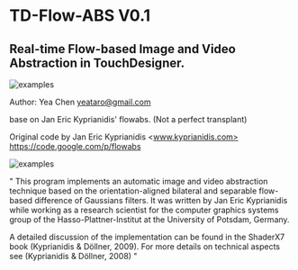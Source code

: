 # TD-Flow-ABS V0.1
Real-time Flow-based Image and Video Abstraction in TouchDesigner.
-----
![examples](https://raw.githubusercontent.com/yeataro/TD-Flow-ABS/master/imgs/2017-12-13_174726.png)

Author: Yea Chen <yeataro@gmail.com>

base on Jan Eric Kyprianidis' flowabs. (Not a perfect transplant)

Original code by Jan Eric Kyprianidis <www.kyprianidis.com>  <https://code.google.com/p/flowabs>

![examples](https://raw.githubusercontent.com/yeataro/TD-Flow-ABS/master/imgs/null.jpg)

"
This program implements an automatic image and video abstraction technique based on the orientation-aligned bilateral and separable flow-based difference of Gaussians filters. It was written by Jan Eric Kyprianidis while working as a research scientist for the computer graphics systems group of the Hasso-Plattner-Institut at the University of Potsdam, Germany.

A detailed discussion of the implementation can be found in the ShaderX7 book (Kyprianidis & Döllner, 2009). For more details on technical aspects see (Kyprianidis & Döllner, 2008)
"




